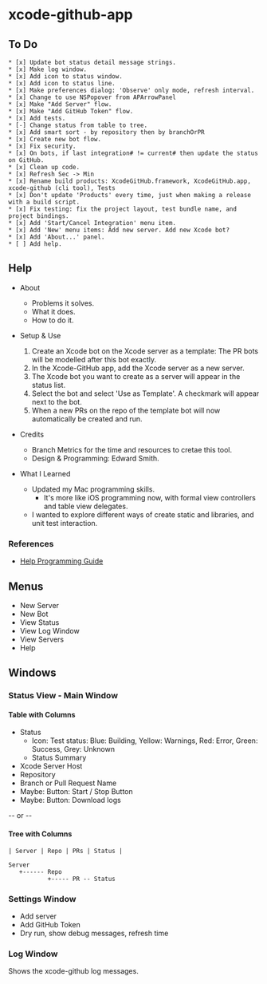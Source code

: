 # xcode-github-app

## To Do
```
* [x] Update bot status detail message strings.
* [x] Make log window.
* [x] Add icon to status window.
* [x] Add icon to status line.
* [x] Make preferences dialog: 'Observe' only mode, refresh interval.
* [x] Change to use NSPopover from APArrowPanel
* [x] Make "Add Server" flow.
* [x] Make "Add GitHub Token" flow.
* [x] Add tests.
* [-] Change status from table to tree.
* [x] Add smart sort - by repository then by branchOrPR
* [x] Create new bot flow.
* [x] Fix security.
* [x] On bots, if last integration# != current# then update the status on GitHub.
* [x] Clean up code.
* [x] Refresh Sec -> Min 
* [x] Rename build products: XcodeGitHub.framework, XcodeGitHub.app, xcode-github (cli tool), Tests
* [x] Don't update 'Products' every time, just when making a release with a build script.
* [x] Fix testing: fix the project layout, test bundle name, and project bindings.
* [x] Add 'Start/Cancel Integration' menu item.
* [x] Add 'New' menu items: Add new server. Add new Xcode bot?
* [x] Add 'About...' panel.
* [ ] Add help.
```
 
## Help
 
 * About
   - Problems it solves.
   - What it does.
   - How to do it.

 * Setup & Use
   1. Create an Xcode bot on the Xcode server as a template: The PR bots will be modelled after this bot exactly.
   2. In the Xcode-GitHub app, add the Xcode server as a new server.
   3. The Xcode bot you want to create as a server will appear in the status list.
   4. Select the bot and select 'Use as Template'. A checkmark will appear next to the bot.
   5. When a new PRs on the repo of the template bot  will now automatically be created and run.
   
 * Credits
   - Branch Metrics for the time and resources to cretae this tool.
   - Design & Programming: Edward Smith.
   
* What I Learned
  - Updated my Mac programming skills.
     * It's more like iOS programming now, with formal view controllers and table view delegates.
  - I wanted to explore different ways of create static and libraries, and unit test interaction. 

### References
* [Help Programming Guide](https://developer.apple.com/library/archive/documentation/Carbon/Conceptual/ProvidingUserAssitAppleHelp/user_help_intro/user_assistance_intro.html#//apple_ref/doc/uid/TP30000903-CH204-CHDIDJFE)

## Menus
* New Server
* New Bot
* View Status
* View Log Window
* View Servers
* Help

## Windows

### Status View - Main Window

#### Table with Columns

* Status 
  - Icon: Test status: Blue: Building, Yellow: Warnings, Red: Error, Green: Success, Grey: Unknown
  - Status Summary
* Xcode Server Host
* Repository
* Branch or Pull Request Name
* Maybe: Button: Start / Stop Button
* Maybe: Button: Download logs

-- or -- 

#### Tree with Columns

```
| Server | Repo | PRs | Status |

Server
   +------ Repo
           +----- PR -- Status
```

### Settings Window

* Add server
* Add GitHub Token
* Dry run, show debug messages, refresh time
 
### Log Window
Shows the xcode-github log messages.
